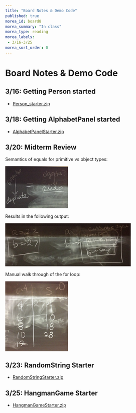 ```yaml
---
title: "Board Notes & Demo Code"
published: true
morea_id: board8
morea_summary: "In class"
morea_type: reading
morea_labels:
 - 3/16-3/25
morea_sort_order: 0
---
```

# Board Notes & Demo Code

## 3/16: Getting Person started
  * [Person_starter.zip](Person_starter.zip)
  
  
## 3/18: Getting AlphabetPanel started
  * [AlphabetPanelStarter.zip](AlphabetPanelStarter.zip)
  
## 3/20: Midterm Review

Semantics of equals for primitive vs object types:

<a href="equals.jpg"><img src="equals.jpg" width="200"/></a>

Results in the following output:

<a href="equals-midterm.jpg"><img src="equals-midterm.jpg" width="400"/></a>

Manual walk through of the for loop:

<a href="loop-midterm.jpg"><img src="loop-midterm.jpg" width="200"/></a>

## 3/23: RandomString Starter
  * [RandomStringStarter.zip](RandomStringStarter.zip)
  
## 3/25: HangmanGame Starter
  * [HangmanGameStarter.zip](HangmanGameStarter.zip)